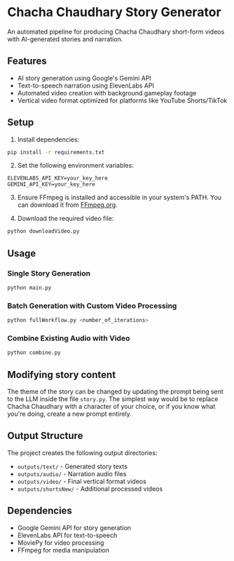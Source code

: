 # Chacha Chaudhary Story Generator

An automated pipeline for producing Chacha Chaudhary short-form videos with AI-generated stories and narration.

## Features

- AI story generation using Google's Gemini API
- Text-to-speech narration using ElevenLabs API
- Automated video creation with background gameplay footage
- Vertical video format optimized for platforms like YouTube Shorts/TikTok

## Setup

1. Install dependencies:
```bash
pip install -r requirements.txt
```

2. Set the following environment variables:
```
ELEVENLABS_API_KEY=your_key_here
GEMINI_API_KEY=your_key_here
```

3. Ensure FFmpeg is installed and accessible in your system's PATH. You can download it from [FFmpeg.org](https://ffmpeg.org/).

4. Download the required video file:
```bash
python downloadVideo.py
```

## Usage

### Single Story Generation
```bash
python main.py
```

### Batch Generation with Custom Video Processing
```bash
python fullWorkflow.py <number_of_iterations>
```

### Combine Existing Audio with Video
```bash
python combine.py
```

## Modifying story content
The theme of the story can be changed by updating the prompt being sent to the LLM inside the file `story.py`. The simplest way would be to replace Chacha Chaudhary with a character of your choice, or if you know what you're doing, create a new prompt entirely.

## Output Structure

The project creates the following output directories:
- `outputs/text/` - Generated story texts
- `outputs/audio/` - Narration audio files
- `outputs/video/` - Final vertical format videos
- `outputs/shortsNew/` - Additional processed videos

## Dependencies

- Google Gemini API for story generation
- ElevenLabs API for text-to-speech
- MoviePy for video processing
- FFmpeg for media manipulation
